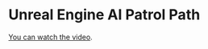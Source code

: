 # Unreal Engine AI Patrol Path



[You can watch the video](https://www.youtube.com/watch?v=kT3aVJSVMnM).

